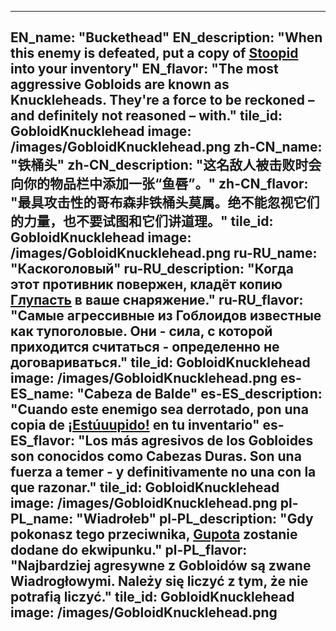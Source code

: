 ---

EN_name: "Buckethead"
EN_description: "When this enemy is defeated, put a copy of <a href = '../en/abilities#Stupidity'>Stoopid</a> into your inventory"
EN_flavor: "The most aggressive Gobloids are known as Knuckleheads. They're a force to be reckoned – and definitely not reasoned – with."
tile_id: GobloidKnucklehead
image: /images/GobloidKnucklehead.png
zh-CN_name: "铁桶头"
zh-CN_description: "这名敌人被击败时会向你的物品栏中添加一张“鱼唇”。"
zh-CN_flavor: "最具攻击性的哥布森非铁桶头莫属。绝不能忽视它们的力量，也不要试图和它们讲道理。"
tile_id: GobloidKnucklehead
image: /images/GobloidKnucklehead.png
ru-RU_name: "Каскоголовый"
ru-RU_description: "Когда этот противник повержен, кладёт копию <a href = '../ru_ru/abilities#Stupidity'>Глупасть</a> в ваше снаряжение."
ru-RU_flavor: "Самые агрессивные из Гоблоидов известные как тупоголовые. Они - сила, с которой приходится считаться - определенно не договариваться."
tile_id: GobloidKnucklehead
image: /images/GobloidKnucklehead.png
es-ES_name: "Cabeza de Balde"
es-ES_description: "Cuando este enemigo sea derrotado, pon una copia de <a href = '../es_es/abilities#Stupidity'>¡Estúuupido!</a> en tu inventario"
es-ES_flavor: "Los más agresivos de los Gobloides son conocidos como Cabezas Duras. Son una fuerza a temer - y definitivamente no una con la que razonar."
tile_id: GobloidKnucklehead
image: /images/GobloidKnucklehead.png
pl-PL_name: "Wiadrołeb"
pl-PL_description: "Gdy pokonasz tego przeciwnika, <a href = '../pl_pl/abilities#Stupidity'>Gupota</a> zostanie dodane do ekwipunku."
pl-PL_flavor: "Najbardziej agresywne z Gobloidów są zwane Wiadrogłowymi. Należy się liczyć z tym, że nie potrafią liczyć."
tile_id: GobloidKnucklehead
image: /images/GobloidKnucklehead.png
---